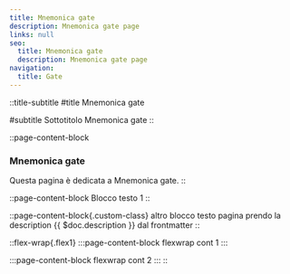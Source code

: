 ```yaml
---
title: Mnemonica gate
description: Mnemonica gate page
links: null
seo:
  title: Mnemonica gate
  description: Mnemonica gate page
navigation:
  title: Gate
---
```


::title-subtitle
#title
Mnemonica gate

#subtitle
Sottotitolo Mnemonica gate
::

::page-content-block
### Mnemonica gate

Questa pagina è dedicata a Mnemonica gate.
::

::page-content-block
Blocco testo 1
::

::page-content-block{.custom-class}
altro blocco testo pagina prendo la description {{ $doc.description }} dal frontmatter
::

::flex-wrap{.flex1}
  :::page-content-block
  flexwrap cont 1
  :::

  :::page-content-block
  flexwrap cont 2
  :::
::
